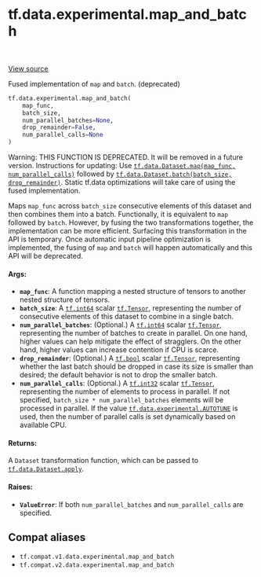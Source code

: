 <div itemscope itemtype="http://developers.google.com/ReferenceObject">
<meta itemprop="name" content="tf.data.experimental.map_and_batch" />
<meta itemprop="path" content="Stable" />
</div>

# tf.data.experimental.map_and_batch

<!-- Insert buttons and diff -->

<table class="tfo-notebook-buttons tfo-api" align="left">
</table>

<a target="_blank" href="/code/stable/tensorflow/python/data/experimental/ops/batching.py">View source</a>



Fused implementation of `map` and `batch`. (deprecated)

``` python
tf.data.experimental.map_and_batch(
    map_func,
    batch_size,
    num_parallel_batches=None,
    drop_remainder=False,
    num_parallel_calls=None
)
```



<!-- Placeholder for "Used in" -->

Warning: THIS FUNCTION IS DEPRECATED. It will be removed in a future version.
Instructions for updating:
Use <a href="../../../tf/data/Dataset.md#map"><code>tf.data.Dataset.map(map_func, num_parallel_calls)</code></a> followed by <a href="../../../tf/data/Dataset.md#batch"><code>tf.data.Dataset.batch(batch_size, drop_remainder)</code></a>. Static tf.data optimizations will take care of using the fused implementation.

Maps `map_func` across `batch_size` consecutive elements of this dataset
and then combines them into a batch. Functionally, it is equivalent to `map`
followed by `batch`. However, by fusing the two transformations together, the
implementation can be more efficient. Surfacing this transformation in the API
is temporary. Once automatic input pipeline optimization is implemented,
the fusing of `map` and `batch` will happen automatically and this API will be
deprecated.

#### Args:


* <b>`map_func`</b>: A function mapping a nested structure of tensors to another
  nested structure of tensors.
* <b>`batch_size`</b>: A <a href="../../../tf.md#int64"><code>tf.int64</code></a> scalar <a href="../../../tf/Tensor.md"><code>tf.Tensor</code></a>, representing the number of
  consecutive elements of this dataset to combine in a single batch.
* <b>`num_parallel_batches`</b>: (Optional.) A <a href="../../../tf.md#int64"><code>tf.int64</code></a> scalar <a href="../../../tf/Tensor.md"><code>tf.Tensor</code></a>,
  representing the number of batches to create in parallel. On one hand,
  higher values can help mitigate the effect of stragglers. On the other
  hand, higher values can increase contention if CPU is scarce.
* <b>`drop_remainder`</b>: (Optional.) A <a href="../../../tf.md#bool"><code>tf.bool</code></a> scalar <a href="../../../tf/Tensor.md"><code>tf.Tensor</code></a>, representing
  whether the last batch should be dropped in case its size is smaller than
  desired; the default behavior is not to drop the smaller batch.
* <b>`num_parallel_calls`</b>: (Optional.) A <a href="../../../tf.md#int32"><code>tf.int32</code></a> scalar <a href="../../../tf/Tensor.md"><code>tf.Tensor</code></a>,
  representing the number of elements to process in parallel. If not
  specified, `batch_size * num_parallel_batches` elements will be processed
  in parallel. If the value <a href="../../../tf/data/experimental.md#AUTOTUNE"><code>tf.data.experimental.AUTOTUNE</code></a> is used, then
  the number of parallel calls is set dynamically based on available CPU.


#### Returns:

A `Dataset` transformation function, which can be passed to
<a href="../../../tf/data/Dataset.md#apply"><code>tf.data.Dataset.apply</code></a>.



#### Raises:


* <b>`ValueError`</b>: If both `num_parallel_batches` and `num_parallel_calls` are
  specified.

## Compat aliases

* `tf.compat.v1.data.experimental.map_and_batch`
* `tf.compat.v2.data.experimental.map_and_batch`

